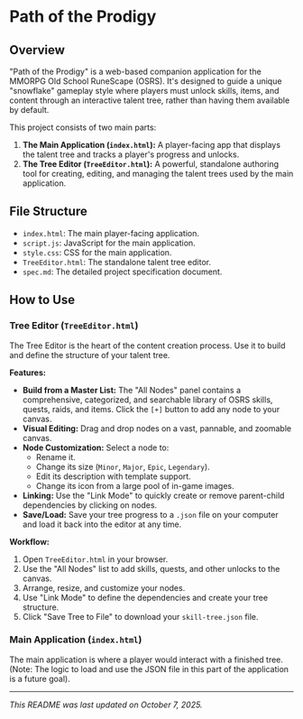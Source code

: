 # Path of the Prodigy

## Overview

"Path of the Prodigy" is a web-based companion application for the MMORPG Old School RuneScape (OSRS). It's designed to guide a unique "snowflake" gameplay style where players must unlock skills, items, and content through an interactive talent tree, rather than having them available by default.

This project consists of two main parts:

1.  **The Main Application (`index.html`):** A player-facing app that displays the talent tree and tracks a player's progress and unlocks.
2.  **The Tree Editor (`TreeEditor.html`):** A powerful, standalone authoring tool for creating, editing, and managing the talent trees used by the main application.

## File Structure

-   `index.html`: The main player-facing application.
-   `script.js`: JavaScript for the main application.
-   `style.css`: CSS for the main application.
-   `TreeEditor.html`: The standalone talent tree editor.
-   `spec.md`: The detailed project specification document.

## How to Use

### Tree Editor (`TreeEditor.html`)

The Tree Editor is the heart of the content creation process. Use it to build and define the structure of your talent tree.

**Features:**
-   **Build from a Master List:** The "All Nodes" panel contains a comprehensive, categorized, and searchable library of OSRS skills, quests, raids, and items. Click the `[+]` button to add any node to your canvas.
-   **Visual Editing:** Drag and drop nodes on a vast, pannable, and zoomable canvas.
-   **Node Customization:** Select a node to:
    -   Rename it.
    -   Change its size (`Minor`, `Major`, `Epic`, `Legendary`).
    -   Edit its description with template support.
    -   Change its icon from a large pool of in-game images.
-   **Linking:** Use the "Link Mode" to quickly create or remove parent-child dependencies by clicking on nodes.
-   **Save/Load:** Save your tree progress to a `.json` file on your computer and load it back into the editor at any time.

**Workflow:**
1.  Open `TreeEditor.html` in your browser.
2.  Use the "All Nodes" list to add skills, quests, and other unlocks to the canvas.
3.  Arrange, resize, and customize your nodes.
4.  Use "Link Mode" to define the dependencies and create your tree structure.
5.  Click "Save Tree to File" to download your `skill-tree.json` file.

### Main Application (`index.html`)

The main application is where a player would interact with a finished tree. (Note: The logic to load and use the JSON file in this part of the application is a future goal).

---
*This README was last updated on October 7, 2025.*
